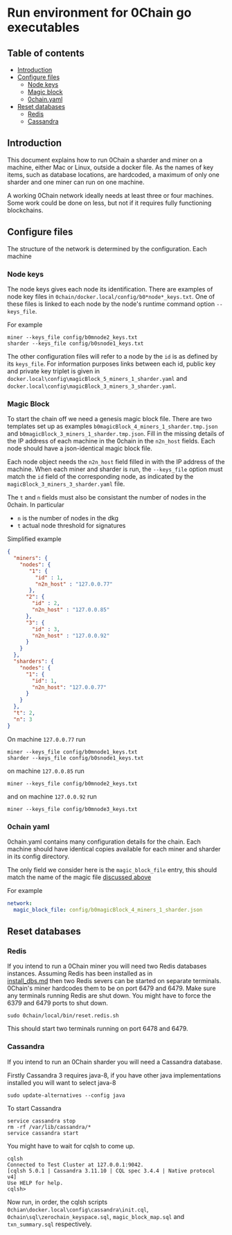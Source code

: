 # Run environment for 0Chain go executables

## Table of contents

- [Introduction](#introduction)
- [Configure files](#configure-files)
  - [Node keys](#node-keys)
  - [Magic block](#magic-block)  
  - [0chain.yaml](#0chain-yaml)
- [Reset databases](#reset-databases)  
  - [Redis](#redis)
  - [Cassandra](#cassandra)

## Introduction

This document explains how to run 0Chain a sharder and miner on a machine, 
either Mac or Linux, outside a docker file. 
As the names of key items, such as database locations, 
are hardcoded, a maximum of only one sharder and one miner can run on one machine.

A working 0Chain network ideally needs at least three or four machines.
Some work could be done on less, but not if it requires fully functioning
blockchains. 

## Configure files

The structure of the network is determined by the configuration. Each machine

### Node keys

The node keys gives each node its identification. There are examples of node
key files in `0chain/docker.local/config/b0*node*_keys.txt`. One of these files
is linked to each node by the node's runtime command option `--keys_file`.

For example
```shell
miner --keys_file config/b0mnode2_keys.txt
sharder --keys_file config/b0snode1_keys.txt
```

The other configuration files will refer to a node by the `id` is as defined 
by its `keys_file`. For information purposes links between each id, public key
and private key triplet is given in `docker.local\config\magicBlock_5_miners_1_sharder.yaml` 
and `docker.local\config\magicBlock_3_miners_3_sharder.yaml`.

### Magic Block

To start the chain off we need a genesis magic block file. There are two 
templates set up as examples `b0magicBlock_4_miners_1_sharder.tmp.json` and
`b0magicBlock_3_miners_1_sharder.tmp.json`. Fill in the missing details of the 
IP address of each machine in the 0chain in the `n2n_host` fields.
Each node should have a json-identical magic block file.

Each node object needs the `n2n_host` field filled in with the IP address of the 
machine. When each miner and sharder is run, the `--keys_file` option must match
the `id` field of the corresponding node, as indicated by the 
`magicBlock_3_miners_3_sharder.yaml` file.

The `t` and `n` fields must also be consistant the number of nodes in the 0chain. 
In particular
* `n` is the number of nodes in the dkg
* `t` actual node threshold for signatures 

Simplified example
```json
{
  "miners": {
    "nodes": {
       "1": {
         "id" : 1,
         "n2n_host" : "127.0.0.77"
       },
      "2": {
        "id" : 2,
        "n2n_host" : "127.0.0.85"
      },
      "3": {
        "id" : 3,
        "n2n_host" : "127.0.0.92"
      }
    }
  },
  "sharders": {
    "nodes": {
      "1": {
        "id": 1,
        "n2n_host": "127.0.0.77"
      }
    }
  },
  "t": 2,
  "n": 3
}
```
On machine `127.0.0.77` run
```shell
miner --keys_file config/b0mnode1_keys.txt
sharder --keys_file config/b0snode1_keys.txt
```
on machine `127.0.0.85` run
```shell
miner --keys_file config/b0mnode2_keys.txt
```
and on machine `127.0.0.92` run
```shell
miner --keys_file config/b0mnode3_keys.txt
```

### 0chain yaml

0chain.yaml contains many configuration details for the chain. Each
machine should have identical copies available for each miner and sharder
in its config directory.

The only field we consider here is the `magic_block_file` entry, this should
match the name of the magic file [discussed above](#magic-block)

For example
```yaml
network:
  magic_block_file: config/b0magicBlock_4_miners_1_sharder.json
```

## Reset databases

### Redis

If you intend to run a 0Chain miner you will need two Redis databases instances.
Assuming Redis has been installed as in  
[install_dbs.md](https://github.com/0chain/0chain/blob/debug_builds/local/install_dbs.md)
then two Redis severs can be started on separate terminals. 
0Chain's miner hardcodes them to be on port 6479 and 6479. 
Make sure any terminals running Redis are shut down.
You might have to force the 6379 and 6479 ports to shut down.
```shell
sudo 0chain/local/bin/reset.redis.sh
```
This should start two terminals running on port 6478 and 6479.

### Cassandra

If you intend to run an 0Chain sharder you will need a Cassandra database. 

Firstly Cassandra 3 requires java-8, if you have other java implementations 
installed you will want to select java-8
```shell
sudo update-alternatives --config java
```
To start Cassandra
```shell
service cassandra stop
rm -rf /var/lib/cassandra/*
service cassandra start
```
You might have to wait for cqlsh to come up.
```shell
cqlsh
Connected to Test Cluster at 127.0.0.1:9042.
[cqlsh 5.0.1 | Cassandra 3.11.10 | CQL spec 3.4.4 | Native protocol v4]
Use HELP for help.
cqlsh>
```
Now run, in order, the cqlsh scripts `0chian\docker.local\config\cassandra\init.cql`,
`0chain\sql\zerochain_keyspace.sql`, `magic_block_map.sql` and `txn_summary.sql`
respectively. 
